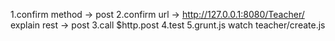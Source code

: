 1.confirm method -> post 
2.confirm url -> http://127.0.0.1:8080/Teacher/
explain rest -> post
3.call $http.post
4.test
5.grunt.js watch teacher/create.js